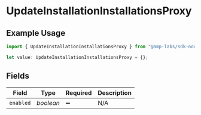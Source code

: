 # UpdateInstallationInstallationsProxy

## Example Usage

```typescript
import { UpdateInstallationInstallationsProxy } from "@amp-labs/sdk-node/models/operations";

let value: UpdateInstallationInstallationsProxy = {};
```

## Fields

| Field              | Type               | Required           | Description        |
| ------------------ | ------------------ | ------------------ | ------------------ |
| `enabled`          | *boolean*          | :heavy_minus_sign: | N/A                |